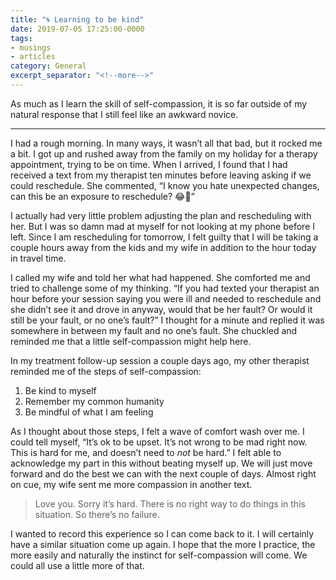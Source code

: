 ```yaml
---
title: "🌀 Learning to be kind"
date: 2019-07-05 17:25:00-0000
tags:
- musings
- articles
category: General
excerpt_separator: "<!--more-->"
---
```


As much as I learn the skill of self-compassion, it is so far outside of my natural response that I still feel like an awkward novice.

<!--more-->

***

I had a rough morning. In many ways, it wasn’t all that bad, but it rocked me a bit. I got up and rushed away from the family on my holiday for a therapy appointment, trying to be on time. When I arrived, I found that I had received a text from my therapist ten minutes before leaving asking if we could reschedule. She commented, “I know you hate unexpected changes, can this be an exposure to reschedule? 😂😬”

I actually had very little problem adjusting the plan and rescheduling with her. But I was so damn mad at myself for not looking at my phone before I left. Since I am rescheduling for tomorrow, I felt guilty that I will be taking a couple hours away from the kids and my wife in addition to the hour today in travel time.

I called my wife and told her what had happened. She comforted me and tried to challenge some of my thinking. “If you had texted your therapist an hour before your session saying you were ill and needed to reschedule and she didn’t see it and drove in anyway, would that be her fault? Or would it still be your fault, or no one’s fault?” I thought for a minute and replied it was somewhere in between my fault and no one’s fault. She chuckled and reminded me that a little self-compassion might help here.

In my treatment follow-up session a couple days ago, my other therapist reminded me of the steps of self-compassion:

1. Be kind to myself
2. Remember my common humanity
3. Be mindful of what I am feeling

As I thought about those steps, I felt a wave of comfort wash over me. I could tell myself, “It’s ok to be upset. It’s not wrong to be mad right now. This is hard for me, and doesn’t need to *not* be hard.” I felt able to acknowledge my part in this without beating myself up. We will just move forward and do the best we can with the next couple of days. Almost right on cue, my wife sent me more compassion in another text.

> Love you. Sorry it’s hard. There is no right way to do things in this situation. So there’s no failure.

I wanted to record this experience so I can come back to it. I will certainly have a similar situation come up again. I hope that the more I practice, the more easily and naturally the instinct for self-compassion will come. We could all use a little more of that.